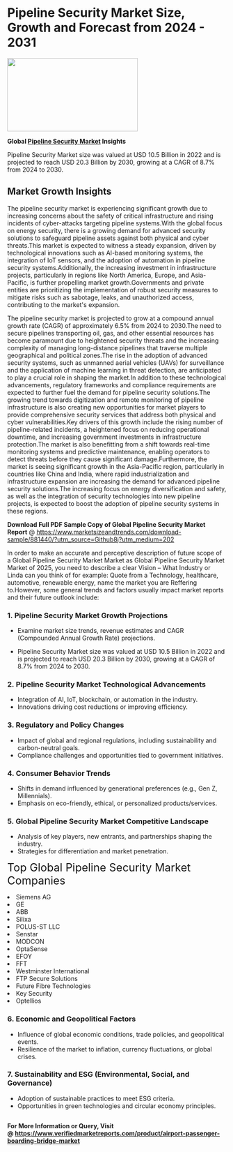 <H1>Pipeline Security Market Size, Growth and Forecast from 2024 - 2031</H1><img class="aligncenter size-medium wp-image-584254" src="https://thirdeyenews.in/wp-content/uploads/2024/09/Global-Market-Research-300x168.jpeg" alt="" width="300" height="168" /><p><strong>Global&nbsp;<a href="https://www.marketsizeandtrends.com/download-sample/881440/?utm_source=Github8j?utm_medium=202">Pipeline Security Market</a> Insights</strong></p><p>Pipeline Security Market size was valued at USD 10.5 Billion in 2022 and is projected to reach USD 20.3 Billion by 2030, growing at a CAGR of 8.7% from 2024 to 2030.</p><p><h2>Market Growth Insights</h2> <p>The pipeline security market is experiencing significant growth due to increasing concerns about the safety of critical infrastructure and rising incidents of cyber-attacks targeting pipeline systems.With the global focus on energy security, there is a growing demand for advanced security solutions to safeguard pipeline assets against both physical and cyber threats.This market is expected to witness a steady expansion, driven by technological innovations such as AI-based monitoring systems, the integration of IoT sensors, and the adoption of automation in pipeline security systems.Additionally, the increasing investment in infrastructure projects, particularly in regions like North America, Europe, and Asia-Pacific, is further propelling market growth.Governments and private entities are prioritizing the implementation of robust security measures to mitigate risks such as sabotage, leaks, and unauthorized access, contributing to the market's expansion.</p> <p>The pipeline security market is projected to grow at a compound annual growth rate (CAGR) of approximately 6.5% from 2024 to 2030.The need to secure pipelines transporting oil, gas, and other essential resources has become paramount due to heightened security threats and the increasing complexity of managing long-distance pipelines that traverse multiple geographical and political zones.The rise in the adoption of advanced security systems, such as unmanned aerial vehicles (UAVs) for surveillance and the application of machine learning in threat detection, are anticipated to play a crucial role in shaping the market.In addition to these technological advancements, regulatory frameworks and compliance requirements are expected to further fuel the demand for pipeline security solutions.The growing trend towards digitization and remote monitoring of pipeline infrastructure is also creating new opportunities for market players to provide comprehensive security services that address both physical and cyber vulnerabilities.Key drivers of this growth include the rising number of pipeline-related incidents, a heightened focus on reducing operational downtime, and increasing government investments in infrastructure protection.The market is also benefitting from a shift towards real-time monitoring systems and predictive maintenance, enabling operators to detect threats before they cause significant damage.Furthermore, the market is seeing significant growth in the Asia-Pacific region, particularly in countries like China and India, where rapid industrialization and infrastructure expansion are increasing the demand for advanced pipeline security solutions.The increasing focus on energy diversification and safety, as well as the integration of security technologies into new pipeline projects, is expected to boost the adoption of pipeline security systems in these regions.<p><span class=""><strong>Download Full PDF Sample Copy of Global Pipeline Security Market Report</strong> @ <a href="https://www.marketsizeandtrends.com/download-sample/881440/?utm_source=Github8j?utm_medium=202" target="_blank">https://www.marketsizeandtrends.com/download-sample/881440/?utm_source=Github8j?utm_medium=202</a></span></p><p>In order to make an accurate and perceptive description of future scope of a Global&nbsp;Pipeline Security Market Market as Global&nbsp;Pipeline Security Market Market of 2025, you need to describe a clear Vision &ndash; What Industry or Linda can you think of for example: Quote from a Technology, healthcare, automotive, renewable energy, name the market you are Reffering to.However, some general trends and factors usually impact market reports and their future outlook include:</p><h3>1.&nbsp;<strong>Pipeline Security Market Growth Projections</strong></h3><ul><li>Examine market size trends, revenue estimates and CAGR (Compounded Annual Growth Rate) projections.</li><li><p>Pipeline Security Market size was valued at USD 10.5 Billion in 2022 and is projected to reach USD 20.3 Billion by 2030, growing at a CAGR of 8.7% from 2024 to 2030.</p></li></ul><h3>2.&nbsp;<strong>Pipeline Security Market Technological Advancements</strong></h3><ul><li>Integration of AI, IoT, blockchain, or automation in the industry.</li><li>Innovations driving cost reductions or improving efficiency.</li></ul><h3>3.&nbsp;<strong>Regulatory and Policy Changes</strong></h3><ul><li>Impact of global and regional regulations, including sustainability and carbon-neutral goals.</li><li>Compliance challenges and opportunities tied to government initiatives.</li></ul><h3>4.&nbsp;<strong>Consumer Behavior Trends</strong></h3><ul><li>Shifts in demand influenced by generational preferences (e.g., Gen Z, Millennials).</li><li>Emphasis on eco-friendly, ethical, or personalized products/services.</li></ul><h3>5.&nbsp;<strong>Global Pipeline Security Market Competitive Landscape</strong></h3><ul><li>Analysis of key players, new entrants, and partnerships shaping the industry.</li><li>Strategies for differentiation and market penetration.</li></ul><p data-pm-slice="1 1 []"><span style="color: inherit; font-family: inherit; font-size: 25px;">Top Global Pipeline Security Market Companies</span></p><div class="" data-test-id=""><p><li>Siemens AG</li><li> GE</li><li> ABB</li><li> Silixa</li><li> POLUS-ST LLC</li><li> Senstar</li><li> MODCON</li><li> OptaSense</li><li> EFOY</li><li> FFT</li><li> Westminster International</li><li> FTP Secure Solutions</li><li> Future Fibre Technologies</li><li> Key Security</li><li> Optellios</li></p></div><h3>6.&nbsp;<strong>Economic and Geopolitical Factors</strong></h3><ul><li>Influence of global economic conditions, trade policies, and geopolitical events.</li><li>Resilience of the market to inflation, currency fluctuations, or global crises.</li></ul><h3>7.&nbsp;<strong>Sustainability and ESG (Environmental, Social, and Governance)</strong></h3><ul><li>Adoption of sustainable practices to meet ESG criteria.</li><li>Opportunities in green technologies and circular economy principles.</li></ul><h2><strong style="font-size: 14px;">For More Information or Query, Visit @&nbsp;</strong><a style="background-color: #ffffff; font-size: 14px;" href="https://www.marketsizeandtrends.com/report/pipeline-security-market/" target="_blank">https://www.verifiedmarketreports.com/product/airport-passenger-boarding-bridge-market</a></h2>